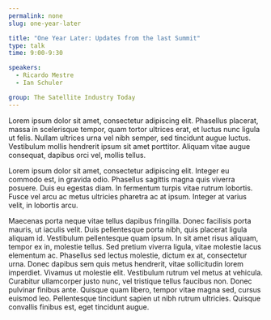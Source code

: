 ```yaml
---
permalink: none
slug: one-year-later

title: "One Year Later: Updates from the last Summit"
type: talk
time: 9:00-9:30

speakers:
  - Ricardo Mestre
  - Ian Schuler

group: The Satellite Industry Today
---
```


Lorem ipsum dolor sit amet, consectetur adipiscing elit. Phasellus placerat, massa in scelerisque tempor, quam tortor ultrices erat, et luctus nunc ligula ut felis. Nullam ultrices urna vel nibh semper, sed tincidunt augue luctus. Vestibulum mollis hendrerit ipsum sit amet porttitor. Aliquam vitae augue consequat, dapibus orci vel, mollis tellus.

Lorem ipsum dolor sit amet, consectetur adipiscing elit. Integer eu commodo est, in gravida odio. Phasellus sagittis magna quis viverra posuere. Duis eu egestas diam. In fermentum turpis vitae rutrum lobortis. Fusce vel arcu ac metus ultricies pharetra ac at ipsum. Integer at varius velit, in lobortis arcu.

Maecenas porta neque vitae tellus dapibus fringilla. Donec facilisis porta mauris, ut iaculis velit. Duis pellentesque porta nibh, quis placerat ligula aliquam id. Vestibulum pellentesque quam ipsum. In sit amet risus aliquam, tempor ex in, molestie tellus. Sed pretium viverra ligula, vitae molestie lacus elementum ac. Phasellus sed lectus molestie, dictum ex at, consectetur urna. Donec dapibus sem quis metus hendrerit, vitae sollicitudin lorem imperdiet. Vivamus ut molestie elit. Vestibulum rutrum vel metus at vehicula. Curabitur ullamcorper justo nunc, vel tristique tellus faucibus non. Donec pulvinar finibus ante. Quisque quam libero, tempor vitae magna sed, cursus euismod leo. Pellentesque tincidunt sapien ut nibh rutrum ultricies. Quisque convallis finibus est, eget tincidunt augue.